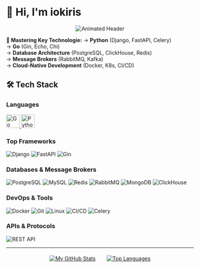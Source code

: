 # 👋 Hi, I'm iokiris

<div align="center">
  <img src="https://readme-typing-svg.demolab.com?font=Fira+Code&weight=800&size=16&duration=2800&pause=1000&color=0891B2&center=true&vCenter=true&width=440&height=45&lines=Backend+Architect+%7C+Go+%26+Python+Specialist;Systems+Scalability+%7C+Database+Design;API+Development+%7C+Cloud+Solutions" alt="Animated Header" />
</div>


**🔨 Mastering Key Technologie:**
→ **Python** (Django, FastAPI, Celery)  
→ **Go** (Gin, Echo, Chi)  
→ **Database Architecture** (PostgreSQL, ClickHouse, Redis)  
→ **Message Brokers** (RabbitMQ, Kafka)  
→ **Cloud-Native Development** (Docker, K8s, CI/CD)




## 🛠️ Tech Stack

### **Languages**
<a href="https://go.dev/" target="_blank" rel="noreferrer">
    <img src="https://raw.githubusercontent.com/danielcranney/readme-generator/main/public/icons/skills/go-colored.svg" width="36" height="36" alt="Go" />
  </a>
  <a href="https://www.python.org/" target="_blank" rel="noreferrer">
    <img src="https://raw.githubusercontent.com/danielcranney/readme-generator/main/public/icons/skills/python-colored.svg" width="36" height="36" alt="Python" />
  </a>


### Top Frameworks
![Django](https://img.shields.io/badge/Django-092E20?style=for-the-badge&logo=django&logoColor=white)
![FastAPI](https://img.shields.io/badge/FastAPI-009688?style=for-the-badge&logo=fastapi&logoColor=white)
![Gin](https://img.shields.io/badge/Gin-00ADD8?style=for-the-badge&logo=go&logoColor=white)

### **Databases & Message Brokers**
![PostgreSQL](https://img.shields.io/badge/PostgreSQL-316192?style=for-the-badge&logo=postgresql&logoColor=white)
![MySQL](https://img.shields.io/badge/MySQL-4479A1?style=for-the-badge&logo=mysql&logoColor=white)
![Redis](https://img.shields.io/badge/Redis-DC382D?style=for-the-badge&logo=redis&logoColor=white)
![RabbitMQ](https://img.shields.io/badge/RabbitMQ-FF6600?style=for-the-badge&logo=rabbitmq&logoColor=white)
![MongoDB](https://img.shields.io/badge/MongoDB-47A248?style=for-the-badge&logo=mongodb&logoColor=white)
![ClickHouse](https://img.shields.io/badge/ClickHouse-FFCC00?style=for-the-badge&logo=clickhouse&logoColor=black)

### **DevOps & Tools**
![Docker](https://img.shields.io/badge/Docker-2496ED?style=for-the-badge&logo=docker&logoColor=white)
![Git](https://img.shields.io/badge/Git-F05032?style=for-the-badge&logo=git&logoColor=white)
![Linux](https://img.shields.io/badge/Linux-FCC624?style=for-the-badge&logo=linux&logoColor=black)
![CI/CD](https://img.shields.io/badge/CI/CD-FF6F00?style=for-the-badge&logo=github-actions&logoColor=white)
![Celery](https://img.shields.io/badge/Celery-37814A?style=for-the-badge&logo=celery&logoColor=white)

### **APIs & Protocols**
![REST API](https://img.shields.io/badge/REST_API-FF6F61?style=for-the-badge&logo=rest&logoColor=white)

---


<div style="display: flex; gap: 30px; flex-wrap: nowrap; justify-content: center; margin: 20px 0;">
  <a href="https://github.com/iokiris">
  <img align="center" src="https://github-readme-stats.vercel.app/api?username=iokiris&show_icons=true&theme=radical&hide_border=true" alt="My GitHub Stats" />
</a>

<a href="https://github.com/iokiris">
  <img align="center" src="https://github-readme-stats.vercel.app/api/top-langs/?username=iokiris&layout=compact&theme=radical&hide_border=true" alt="Top Languages" />
</a>
</div>
